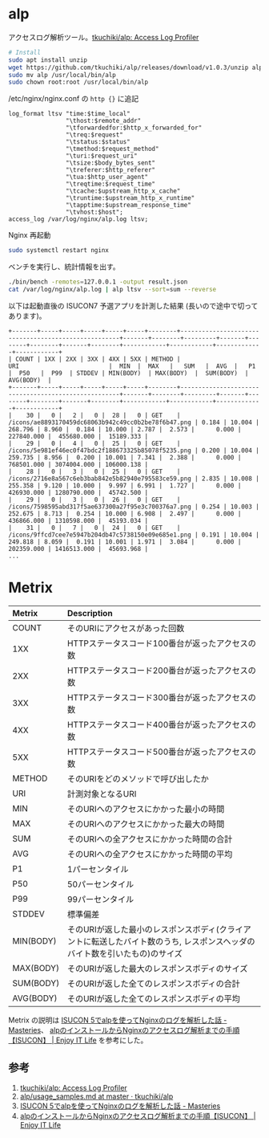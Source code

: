 # alp


アクセスログ解析ツール。[tkuchiki/alp: Access Log Profiler](https://github.com/tkuchiki/alp)


```bash
# Install
sudo apt install unzip
wget https://github.com/tkuchiki/alp/releases/download/v1.0.3/unzip alp_linux_amd64.zip
sudo mv alp /usr/local/bin/alp
sudo chown root:root /usr/local/bin/alp
```

/etc/nginx/nginx.conf の `http {}` に追記

```
log_format ltsv "time:$time_local"
                "\thost:$remote_addr"
                "\tforwardedfor:$http_x_forwarded_for"
                "\treq:$request"
                "\tstatus:$status"
                "\tmethod:$request_method"
                "\turi:$request_uri"
                "\tsize:$body_bytes_sent"
                "\treferer:$http_referer"
                "\tua:$http_user_agent"
                "\treqtime:$request_time"
                "\tcache:$upstream_http_x_cache"
                "\truntime:$upstream_http_x_runtime"
                "\tapptime:$upstream_response_time"
                "\tvhost:$host";
access_log /var/log/nginx/alp.log ltsv;
```

Nginx 再起動

```bash
sudo systemctl restart nginx
```

ベンチを実行し、統計情報を出す。

```bash
./bin/bench -remotes=127.0.0.1 -output result.json
cat /var/log/nginx/alp.log | alp ltsv --sort=sum --reverse
```

以下は起動直後の ISUCON7 予選アプリを計測した結果 (長いので途中で切ってあります)。

```
+-------+-----+-----+-----+-----+-----+--------+-----------------------------------------------------+-------+--------+---------+-------+--------+--------+-------+--------+------------+------------+-------------+------------+
| COUNT | 1XX | 2XX | 3XX | 4XX | 5XX | METHOD |                         URI                         |  MIN  |  MAX   |   SUM   |  AVG  |   P1   |  P50   |  P99  | STDDEV | MIN(BODY)  | MAX(BODY)  |  SUM(BODY)  | AVG(BODY)  |
+-------+-----+-----+-----+-----+-----+--------+-----------------------------------------------------+-------+--------+---------+-------+--------+--------+-------+--------+------------+------------+-------------+------------+
|    30 |   0 |   2 |   0 |  28 |   0 | GET    | /icons/ae8893170459dc68063b942c49cc0b2be78f6b47.png | 0.184 | 10.004 | 268.796 | 8.960 |  0.184 | 10.000 | 2.787 |  2.573 |      0.000 | 227840.000 |  455680.000 |  15189.333 |
|    29 |   0 |   4 |   0 |  25 |   0 | GET    | /icons/5e981ef46ec0f47bdc2f188673325b85078f5235.png | 0.200 | 10.004 | 259.735 | 8.956 |  0.200 | 10.001 | 7.341 |  2.388 |      0.000 | 768501.000 | 3074004.000 | 106000.138 |
|    28 |   0 |   3 |   0 |  25 |   0 | GET    | /icons/2716e8a567c6eb3bab842e5b82940e795583ce59.png | 2.835 | 10.008 | 255.358 | 9.120 | 10.000 |  9.997 | 6.991 |  1.727 |      0.000 | 426930.000 | 1280790.000 |  45742.500 |
|    29 |   0 |   3 |   0 |  26 |   0 | GET    | /icons/7598595abd317f5ae637300a27f95e3c700376a7.png | 0.254 | 10.003 | 252.675 | 8.713 |  0.254 | 10.000 | 6.908 |  2.497 |      0.000 | 436866.000 | 1310598.000 |  45193.034 |
|    31 |   0 |   7 |   0 |  24 |   0 | GET    | /icons/9ffcd7cee7e5947b204db47c5738150e09e685e1.png | 0.191 | 10.004 | 249.818 | 8.059 |  0.191 | 10.001 | 1.971 |  3.084 |      0.000 | 202359.000 | 1416513.000 |  45693.968 |
...
```

# Metrix

|Metrix   |Description|
|:--------|:----------|
|COUNT    |そのURIにアクセスがあった回数|
|1XX      |HTTPステータスコード100番台が返ったアクセスの数|
|2XX      |HTTPステータスコード200番台が返ったアクセスの数|
|3XX      |HTTPステータスコード300番台が返ったアクセスの数|
|4XX      |HTTPステータスコード400番台が返ったアクセスの数|
|5XX      |HTTPステータスコード500番台が返ったアクセスの数|
|METHOD   |そのURIをどのメソッドで呼び出したか|
|URI      |計測対象となるURI|
|MIN      |そのURIへのアクセスにかかった最小の時間|
|MAX      |そのURIへのアクセスにかかった最大の時間|
|SUM      |そのURIへの全アクセスにかかった時間の合計|
|AVG      |そのURIへの全アクセスにかかった時間の平均|
|P1       |1パーセンタイル|
|P50      |50パーセンタイル|
|P99      |99パーセンタイル|
|STDDEV   |標準偏差|
|MIN(BODY)|そのURIが返した最小のレスポンスボディ(クライアントに転送したバイト数のうち, レスポンスヘッダのバイト数を引いたもの)のサイズ|
|MAX(BODY)|そのURIが返した最大のレスポンスボディのサイズ|
|SUM(BODY)|そのURIが返した全てのレスポンスボディの合計|
|AVG(BODY)|そのURIが返した全てのレスポンスボディの平均|

Metrix の説明は [ISUCON 5でalpを使ってNginxのログを解析した話 - Masteries](https://papix.hatenablog.com/entry/2015/09/28/094310)、 [alpのインストールからNginxのアクセスログ解析までの手順【ISUCON】 | Enjoy IT Life](https://nishinatoshiharu.com/install-alp-to-nginx/) を参考にした。


## 参考
1. [tkuchiki/alp: Access Log Profiler](https://github.com/tkuchiki/alp)
1. [alp/usage_samples.md at master · tkuchiki/alp](https://github.com/tkuchiki/alp/blob/master/docs/usage_samples.md)
1. [ISUCON 5でalpを使ってNginxのログを解析した話 - Masteries](https://papix.hatenablog.com/entry/2015/09/28/094310)
1. [alpのインストールからNginxのアクセスログ解析までの手順【ISUCON】 | Enjoy IT Life](https://nishinatoshiharu.com/install-alp-to-nginx/)
